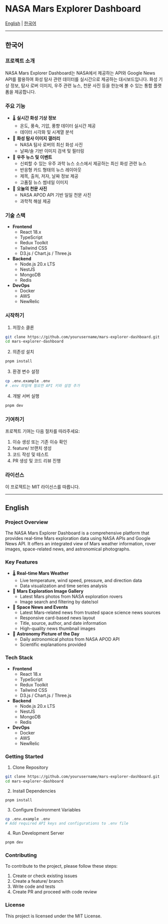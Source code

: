 # NASA Mars Explorer Dashboard

[English](#english) | [한국어](#korean)

---

<a id="korean"></a>
## 한국어

### 프로젝트 소개
NASA Mars Explorer Dashboard는 NASA에서 제공하는 API와 Google News API를 활용하여 화성 탐사 관련 데이터를 실시간으로 제공하는 대시보드입니다. 화성 기상 정보, 탐사 로버 이미지, 우주 관련 뉴스, 천문 사진 등을 한눈에 볼 수 있는 통합 플랫폼을 제공합니다.

### 주요 기능
- 🌡️ **실시간 화성 기상 정보**
  - 온도, 풍속, 기압, 풍향 데이터 실시간 제공
  - 데이터 시각화 및 시계열 분석
- 📸 **화성 탐사 이미지 갤러리**
  - NASA 탐사 로버의 최신 화성 사진
  - 날짜/솔 기반 이미지 검색 및 필터링
- 📰 **우주 뉴스 및 이벤트**
  - 신뢰할 수 있는 우주 과학 뉴스 소스에서 제공하는 최신 화성 관련 뉴스
  - 반응형 카드 형태의 뉴스 레이아웃
  - 제목, 출처, 저자, 날짜 정보 제공
  - 고품질 뉴스 썸네일 이미지
- 🌠 **오늘의 천문 사진**
  - NASA APOD API 기반 일일 천문 사진
  - 과학적 해설 제공

### 기술 스택
- **Frontend**
  - React 18.x
  - TypeScript
  - Redux Toolkit
  - Tailwind CSS
  - D3.js / Chart.js / Three.js
- **Backend**
  - Node.js 20.x LTS
  - NestJS
  - MongoDB
  - Redis
- **DevOps**
  - Docker
  - AWS
  - NewRelic

### 시작하기

1. 저장소 클론
```bash
git clone https://github.com/yourusername/mars-explorer-dashboard.git
cd mars-explorer-dashboard
```

2. 의존성 설치
```bash
pnpm install
```

3. 환경 변수 설정
```bash
cp .env.example .env
# .env 파일에 필요한 API 키와 설정 추가
```

4. 개발 서버 실행
```bash
pnpm dev
```

### 기여하기
프로젝트 기여는 다음 절차를 따라주세요:
1. 이슈 생성 또는 기존 이슈 확인
2. feature/ 브랜치 생성
3. 코드 작성 및 테스트
4. PR 생성 및 코드 리뷰 진행

### 라이선스
이 프로젝트는 MIT 라이선스를 따릅니다.

---

<a id="english"></a>
## English

### Project Overview
The NASA Mars Explorer Dashboard is a comprehensive platform that provides real-time Mars exploration data using NASA APIs and Google News API. It offers an integrated view of Mars weather information, rover images, space-related news, and astronomical photographs.

### Key Features
- 🌡️ **Real-time Mars Weather**
  - Live temperature, wind speed, pressure, and direction data
  - Data visualization and time series analysis
- 📸 **Mars Exploration Image Gallery**
  - Latest Mars photos from NASA exploration rovers
  - Image search and filtering by date/sol
- 📰 **Space News and Events**
  - Latest Mars-related news from trusted space science news sources
  - Responsive card-based news layout
  - Title, source, author, and date information
  - High-quality news thumbnail images
- 🌠 **Astronomy Picture of the Day**
  - Daily astronomical photos from NASA APOD API
  - Scientific explanations provided

### Tech Stack
- **Frontend**
  - React 18.x
  - TypeScript
  - Redux Toolkit
  - Tailwind CSS
  - D3.js / Chart.js / Three.js
- **Backend**
  - Node.js 20.x LTS
  - NestJS
  - MongoDB
  - Redis
- **DevOps**
  - Docker
  - AWS
  - NewRelic

### Getting Started

1. Clone Repository
```bash
git clone https://github.com/yourusername/mars-explorer-dashboard.git
cd mars-explorer-dashboard
```

2. Install Dependencies
```bash
pnpm install
```

3. Configure Environment Variables
```bash
cp .env.example .env
# Add required API keys and configurations to .env file
```

4. Run Development Server
```bash
pnpm dev
```

### Contributing
To contribute to the project, please follow these steps:
1. Create or check existing issues
2. Create a feature/ branch
3. Write code and tests
4. Create PR and proceed with code review

### License
This project is licensed under the MIT License.

